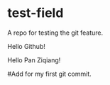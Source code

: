 test-field
==========

A repo for testing the git feature.

Hello Github!

Hello Pan Ziqiang!

#Add for my first git commit.
